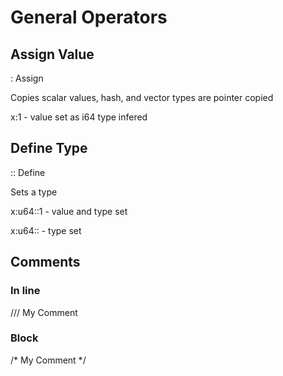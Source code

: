 
# General Operators

## Assign Value
: Assign

Copies scalar values, hash, and vector types are pointer copied

x:1 - value set as i64 type infered

## Define Type
:: Define

Sets a type

x:u64::1 - value and type set

x:u64:: - type set

## Comments

### In line
/// My Comment

### Block
/* My Comment \*/
